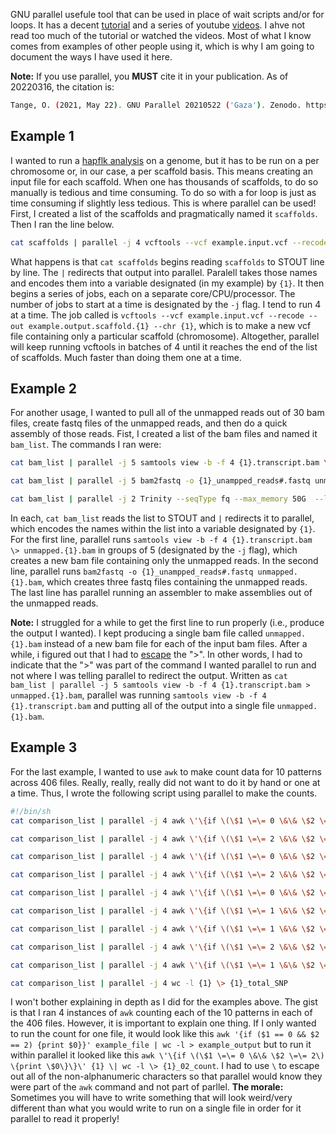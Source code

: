 GNU parallel usefule tool that can be used in place of wait scripts and/or for loops. It has a decent [tutorial](https://www.gnu.org/software/parallel/parallel_tutorial.html) and a series of youtube [videos](https://www.youtube.com/playlist?list=PL284C9FF2488BC6D1). I ahve not read too much of the tutorial or watched the videos. Most of what I know comes from examples of other people using it, which is why I am going to document the ways I have used it here.

**Note:** If you use parallel, you **MUST** cite it in your publication. As of 20220316, the citation is:
```bash
Tange, O. (2021, May 22). GNU Parallel 20210522 ('Gaza'). Zenodo. https://doi.org/10.5281/zenodo.4781603
```

## Example 1

I wanted to run a [hapflk analysis](https://github.com/bcm-uga/SSMPG2017/blob/master/Presentations/hapflk/hapflk.org) on a genome, but it has to be run on a per chromosome or, in our case, a per scaffold basis. This means creating an input file for each scaffold. When one has thousands of scaffolds, to do so manually is tedious and time consuming. To do so with a for loop is just as time consuming if slightly less tedious. This is where parallel can be used! First, I created a list of the scaffolds and pragmatically named it `scaffolds`. Then I ran the line below.
```bash
cat scaffolds | parallel -j 4 vcftools --vcf example.input.vcf --recode --out example.output.scaffold.{1} --chr {1}
```
What happens is that `cat scaffolds` begins reading `scaffolds` to STOUT line by line. The `|` redirects that output into parallel. Paralell takes those names and encodes them into a variable designated (in my example) by `{1}`. It then begins a series of jobs, each on a separate core/CPU/processor. The number of jobs to start at a time is designated by the `-j` flag. I tend to run 4 at a time. The job called is `vcftools --vcf example.input.vcf --recode --out example.output.scaffold.{1} --chr {1}`, which is to make a new vcf file containing only a particular scaffold (chromosome). Altogether, parallel will keep running vcftools in batches of 4 until it reaches the end of the list of scaffolds. Much faster than doing them one at a time. 

## Example 2

For another usage, I wanted to pull all of the unmapped reads out of 30 bam files, create fastq files of the unmapped reads, and then do a quick assembly of those reads. Fist, I created a list of the bam files and named it `bam_list`. The commands I ran were:
```bash
cat bam_list | parallel -j 5 samtools view -b -f 4 {1}.transcript.bam \> unmapped.{1}.bam

cat bam_list | parallel -j 5 bam2fastq -o {1}_unampped_reads#.fastq unmapped.{1}.bam

cat bam_list | parallel -j 2 Trinity --seqType fq --max_memory 50G  --left {1}_unampped_reads_1.fastq --right {1}_unampped_reads_2.fastq --CPU 2 --output trinity_{1}
```
In each, `cat bam_list` reads the list to STOUT and `|` redirects it to parallel, which encodes the names within the list into a variable designated by `{1}`. For the first line, parallel runs `samtools view -b -f 4 {1}.transcript.bam \> unmapped.{1}.bam` in groups of 5 (designated by the `-j` flag), which creates a new bam file containing only the unmapped reads. In the second line, parallel runs `bam2fastq -o {1}_unampped_reads#.fastq unmapped.{1}.bam`, which creates three fastq files containing the unmapped reads. The last line has parallel running an assembler to make assemblies out of the unmapped reads. 

**Note:** I struggled for a while to get the first line to run properly (i.e., produce the output I wanted). I kept producing a single bam file called `unmapped.{1}.bam` instead of a new bam file for each of the input bam files. After a while, i figured out that I had to [escape](https://linux.die.net/abs-guide/escapingsection.html) the ">". In other words, I had to indicate that the ">" was part of the command I wanted parallel to run and not where I was telling parallel to redirect the output. Written as `cat bam_list | parallel -j 5 samtools view -b -f 4 {1}.transcript.bam > unmapped.{1}.bam`, parallel was running `samtools view -b -f 4 {1}.transcript.bam` and putting all of the output into a single file `unmapped.{1}.bam`. 

## Example 3
For the last example, I wanted to use `awk` to make count data for 10 patterns across 406 files. Really, really, really did not want to do it by hand or one at a time. Thus, I wrote the following script using parallel to make the counts.
```bash
#!/bin/sh
cat comparison_list | parallel -j 4 awk \'\{if \(\$1 \=\= 0 \&\& \$2 \=\= 2\) \{print \$0\}\}\' {1} \| wc -l \> {1}_02_count &&

cat comparison_list | parallel -j 4 awk \'\{if \(\$1 \=\= 2 \&\& \$2 \=\= 0\) \{print \$0\}\}\' {1} \| wc -l \> {1}_20_count &&

cat comparison_list | parallel -j 4 awk \'\{if \(\$1 \=\= 0 \&\& \$2 \=\= 0\) \{print \$0\}\}\' {1} \| wc -l \> {1}_00_count &&

cat comparison_list | parallel -j 4 awk \'\{if \(\$1 \=\= 2 \&\& \$2 \=\= 2\) \{print \$0\}\}\' {1} \| wc -l \> {1}_22_count &&

cat comparison_list | parallel -j 4 awk \'\{if \(\$1 \=\= 0 \&\& \$2 \=\= 1\) \{print \$0\}\}\' {1} \| wc -l \> {1}_01_count &&

cat comparison_list | parallel -j 4 awk \'\{if \(\$1 \=\= 1 \&\& \$2 \=\= 0\) \{print \$0\}\}\' {1} \| wc -l \> {1}_10_count &&

cat comparison_list | parallel -j 4 awk \'\{if \(\$1 \=\= 1 \&\& \$2 \=\= 1\) \{print \$0\}\}\' {1} \| wc -l \> {1}_11_count &&

cat comparison_list | parallel -j 4 awk \'\{if \(\$1 \=\= 2 \&\& \$2 \=\= 1\) \{print \$0\}\}\' {1} \| wc -l \> {1}_21_count &&

cat comparison_list | parallel -j 4 awk \'\{if \(\$1 \=\= 1 \&\& \$2 \=\= 2\) \{print \$0\}\}\' {1} \| wc -l \> {1}_12_count &&

cat comparison_list | parallel -j 4 wc -l {1} \> {1}_total_SNP
```
I won't bother explaining in depth as I did for the examples above. The gist is that I ran 4 instances of `awk` counting each of the 10 patterns in each of the 406 files. However, it is important to explain one thing. If I only wanted to run the count for one file, it would look like this `awk '{if ($1 == 0 && $2 == 2) {print $0}}' example_file | wc -l > example_output` but to run it within parallel it looked like this `awk \'\{if \(\$1 \=\= 0 \&\& \$2 \=\= 2\) \{print \$0\}\}\' {1} \| wc -l \> {1}_02_count`. I had to use `\` to escape out all of the non-alphanumeric characters so that parallel would know they were part of the `awk` command and not part of parllel. **The morale:** Sometimes you will have to write something that will look weird/very different than what you would write to run on a single file in order for it parallel to read it properly!
